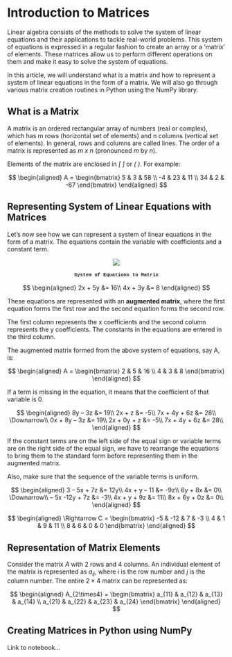 # Introduction to Matrices

Linear algebra consists of the methods to solve the system of linear equations and their applications to tackle real-world problems. This system of equations is expressed in a regular fashion to create an array or a ‘matrix’ of elements. These matrices allow us to perform different operations on them and make it easy to solve the system of equations.

In this article, we will understand what is a matrix and how to represent a system of linear equations in the form of a matrix. We will also go through various matrix creation routines in Python using the NumPy library.

## What is a Matrix

A matrix is an ordered rectangular array of numbers (real or complex), which has m rows (horizontal set of elements) and n columns (vertical set of elements). In general, rows and columns are called lines. The order of a matrix is represented as *m x n* (pronounced *m* by *n*).

Elements of the matrix are enclosed in *[ ]* or *( )*. For example:

$$
\begin{aligned}
 A =
 \begin{bmatrix}
 5 & 3 & 58 \\
 -4 & 23 & 11 \\
 34 & 2 & -67
 \end{bmatrix}
 \end{aligned}
$$

## Representing System of Linear Equations with Matrices

Let’s now see how we can represent a system of linear equations in the form of a matrix. The equations contain the variable with coefficients and a constant term.

<div align="center" style="width: 100%;">
    <img src="https://cdn-didfa.nitrocdn.com/wkIKMMXDQqRqsyTthNODBhOAXRBgWPrw/assets/static/optimized/rev-4d0b72f/wp-content/uploads/2020/05/equations.svg">
    <h4 style="font-family: courier; font-size: .8em;">System of Equations to Matrix</h4>
</div>

$$
\begin{aligned}
 2x + 5y &= 16\\
 4x + 3y &= 8
 \end{aligned}
$$

These equations are represented with an **augmented matrix**, where the first equation forms the first row and the second equation forms the second row.

The first column represents the x coefficients and the second column represents the y coefficients. The constants in the equations are entered in the third column.

The augmented matrix formed from the above system of equations, say A, is:

$$
\begin{aligned}
 A =
 \begin{bmatrix}
 2 & 5 & 16 \\
 4 & 3 & 8
 \end{bmatrix}
 \end{aligned}
$$

If a term is missing in the equation, it means that the coefficient of that variable is 0.

$$
\begin{aligned}
 8y – 3z &= 19\\
 2x + z &= -5\\
 7x + 4y + 6z &= 28\\
 \Downarrow\\
 0x + 8y – 3z &= 19\\
 2x + 0y + z &= -5\\
 7x + 4y + 6z &= 28\\
 \end{aligned}
$$

If the constant terms are on the left side of the equal sign or variable terms are on the right side of the equal sign, we have to rearrange the equations to bring them to the standard form before representing them in the augmented matrix.

Also, make sure that the sequence of the variable terms is uniform.

$$
\begin{aligned}
 3 – 5x + 7z &= 12y\\
 4x + y – 11 &= -9z\\
 6y + 8x &= 0\\
 \Downarrow\\
 – 5x -12y + 7z &= -3\\
 4x + y + 9z &= 11\\
 8x + 6y + 0z &= 0\\
 \end{aligned}
$$

$$
\begin{aligned}
 \Rightarrow C =
 \begin{bmatrix}
 -5 & -12 & 7 & -3 \\
 4 & 1 & 9 & 11 \\
 8 & 6 & 0 & 0
 \end{bmatrix}
 \end{aligned}
$$

## Representation of Matrix Elements

Consider the matrix $A$ with 2 rows and 4 columns. An individual element of the matrix is represented as $a_{ij}$, where $i$ is the row number and $j$ is the column number. The entire $2 \times 4$ matrix can be represented as:

$$
\begin{aligned}
 A_{2\times4} =
 \begin{bmatrix}
 a_{11} & a_{12} & a_{13} & a_{14} \\
 a_{21} & a_{22} & a_{23} & a_{24}
 \end{bmatrix}
 \end{aligned}
$$

## Creating Matrices in Python using NumPy

Link to notebook...
